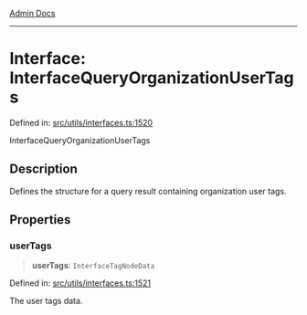 [Admin Docs](/)

***

# Interface: InterfaceQueryOrganizationUserTags

Defined in: [src/utils/interfaces.ts:1520](https://github.com/PalisadoesFoundation/talawa-admin/blob/main/src/utils/interfaces.ts#L1520)

InterfaceQueryOrganizationUserTags

## Description

Defines the structure for a query result containing organization user tags.

## Properties

### userTags

> **userTags**: `InterfaceTagNodeData`

Defined in: [src/utils/interfaces.ts:1521](https://github.com/PalisadoesFoundation/talawa-admin/blob/main/src/utils/interfaces.ts#L1521)

The user tags data.
